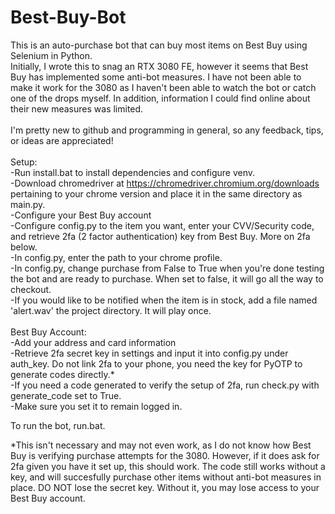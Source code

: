 # Best-Buy-Bot
This is an auto-purchase bot that can buy most items on Best Buy using Selenium in Python. \
Initially, I wrote this to snag an RTX 3080 FE, however it seems that Best Buy has implemented some anti-bot measures. I have not been able to make it work for the 3080 as I haven't been able to watch the bot or catch one of the drops myself. In addition, information I could find online about their new measures was limited.\
\
I'm pretty new to github and programming in general, so any feedback, tips, or ideas are appreciated!\
\
Setup:\
  -Run install.bat to install dependencies and configure venv.\
  -Download chromedriver at https://chromedriver.chromium.org/downloads pertaining to your chrome version and place it in the same directory as main.py.\
  -Configure your Best Buy account\
  -Configure config.py to the item you want, enter your CVV/Security code, and retrieve 2fa (2 factor authentication) key from Best Buy. More on 2fa below.\
  -In config.py, enter the path to your chrome profile.\
  -In config.py, change purchase from False to True when you're done testing the bot and are ready to purchase. When set to false, it will go all the way to checkout.\
  -If you would like to be notified when the item is in stock, add a file named 'alert.wav' the project directory. It will play once.\
 \
 Best Buy Account:\
  -Add your address and card information\
  -Retrieve 2fa secret key in settings and input it into config.py under auth_key. Do not link 2fa to your phone, you need the key for PyOTP to generate codes directly.*\
  -If you need a code generated to verify the setup of 2fa, run check.py with generate_code set to True.\
  -Make sure you set it to remain logged in.
 
 To run the bot, run.bat.

  *This isn't necessary and may not even work, as I do not know how Best Buy is verifying purchase attempts for the 3080. However, if it does ask for 2fa given you have it set up, this should work. The code still works without a key, and will succesfully purchase other items without anti-bot measures in place. DO NOT lose the secret key. Without it, you may lose access to your Best Buy account.
